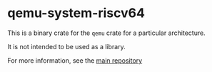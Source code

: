 # qemu-system-riscv64

This is a binary crate for the `qemu` crate
                 for a particular architecture.

It is not intended to be used as a library.

For more information, see the
                 [main repository](https://github.com/novafacing/qemu-rs)